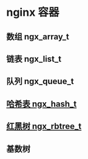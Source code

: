 # nginx 容器

## 数组 ngx_array_t

## 链表 ngx_list_t

## 队列 ngx_queue_t

## [哈希表 ngx_hash_t](nginx-hash.md)

## [红黑树 ngx_rbtree_t](nginx-rbtree.md)

## 基数树
